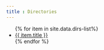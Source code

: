 ```yaml
---
title : Directories
---
```


<ul>
   {% for item in site.data.dirs-list%}
      <li><a href="{{ item.link }}">{{ item.title }}</a></li>
   {% endfor %}
</ul>
